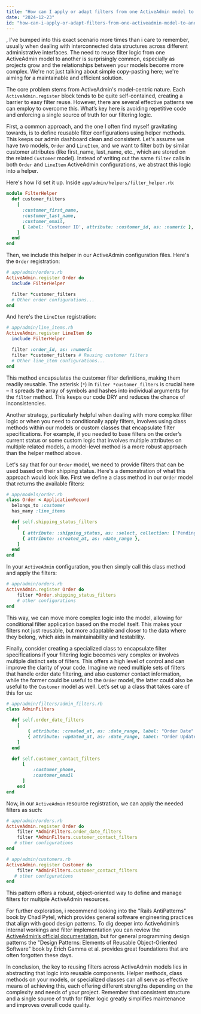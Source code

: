 ```yaml
---
title: "How can I apply or adapt filters from one ActiveAdmin model to another?"
date: "2024-12-23"
id: "how-can-i-apply-or-adapt-filters-from-one-activeadmin-model-to-another"
---
```


,  I've bumped into this exact scenario more times than i care to remember, usually when dealing with interconnected data structures across different administrative interfaces. The need to reuse filter logic from one ActiveAdmin model to another is surprisingly common, especially as projects grow and the relationships between your models become more complex. We're not just talking about simple copy-pasting here; we're aiming for a maintainable and efficient solution.

The core problem stems from ActiveAdmin's model-centric nature. Each `ActiveAdmin.register` block tends to be quite self-contained, creating a barrier to easy filter reuse. However, there are several effective patterns we can employ to overcome this. What’s key here is avoiding repetitive code and enforcing a single source of truth for our filtering logic.

First, a common approach, and the one I often find myself gravitating towards, is to define reusable filter configurations using helper methods. This keeps our admin dashboard clean and consistent. Let's assume we have two models, `Order` and `LineItem`, and we want to filter both by similar customer attributes (like first_name, last_name, etc., which are stored on the related `Customer` model). Instead of writing out the same `filter` calls in both `Order` and `LineItem` ActiveAdmin configurations, we abstract this logic into a helper.

Here's how I’d set it up. Inside `app/admin/helpers/filter_helper.rb`:

```ruby
module FilterHelper
  def customer_filters
    [
      :customer_first_name,
      :customer_last_name,
      :customer_email,
      { label: 'Customer ID', attribute: :customer_id, as: :numeric },
    ]
  end
end

```

Then, we include this helper in our ActiveAdmin configuration files. Here's the `Order` registration:

```ruby
# app/admin/orders.rb
ActiveAdmin.register Order do
  include FilterHelper

  filter *customer_filters
  # Other order configurations...
end

```

And here's the `LineItem` registration:

```ruby
# app/admin/line_items.rb
ActiveAdmin.register LineItem do
  include FilterHelper

  filter :order_id, as: :numeric
  filter *customer_filters # Reusing customer filters
  # Other line_item configurations...
end
```

This method encapsulates the customer filter definitions, making them readily reusable. The asterisk (`*`) in `filter *customer_filters` is crucial here – it spreads the array of symbols and hashes into individual arguments for the `filter` method. This keeps our code DRY and reduces the chance of inconsistencies.

Another strategy, particularly helpful when dealing with more complex filter logic or when you need to conditionally apply filters, involves using class methods within our models or custom classes that encapsulate filter specifications. For example, if you needed to base filters on the order’s current status or some custom logic that involves multiple attributes on multiple related models, a model-level method is a more robust approach than the helper method above.

Let's say that for our `Order` model, we need to provide filters that can be used based on their shipping status. Here's a demonstration of what this approach would look like. First we define a class method in our `Order` model that returns the available filters:

```ruby
# app/models/order.rb
class Order < ApplicationRecord
  belongs_to :customer
  has_many :line_items

  def self.shipping_status_filters
    [
      { attribute: :shipping_status, as: :select, collection: ['Pending', 'Shipped', 'Delivered'] },
      { attribute: :created_at, as: :date_range },
    ]
  end
end

```

In your `ActiveAdmin` configuration, you then simply call this class method and apply the filters:

```ruby
# app/admin/orders.rb
ActiveAdmin.register Order do
    filter *Order.shipping_status_filters
    # other configurations
end
```
This way, we can move more complex logic into the model, allowing for conditional filter application based on the model itself. This makes your filters not just reusable, but more adaptable and closer to the data where they belong, which aids in maintainability and testability.

Finally, consider creating a specialized class to encapsulate filter specifications if your filtering logic becomes very complex or involves multiple distinct sets of filters. This offers a high level of control and can improve the clarity of your code. Imagine we need multiple sets of filters that handle order date filtering, and also customer contact information, while the former could be useful to the `Order` model, the latter could also be useful to the `Customer` model as well. Let’s set up a class that takes care of this for us:

```ruby
# app/admin/filters/admin_filters.rb
class AdminFilters

  def self.order_date_filters
    [
        { attribute: :created_at, as: :date_range, label: "Order Date" },
        { attribute: :updated_at, as: :date_range, label: "Order Update Date" }
    ]
  end

  def self.customer_contact_filters
      [
          :customer_phone,
          :customer_email
      ]
    end
end
```
Now, in our `ActiveAdmin` resource registration, we can apply the needed filters as such:

```ruby
# app/admin/orders.rb
ActiveAdmin.register Order do
    filter *AdminFilters.order_date_filters
    filter *AdminFilters.customer_contact_filters
   # other configurations
end
```
```ruby
# app/admin/customers.rb
ActiveAdmin.register Customer do
    filter *AdminFilters.customer_contact_filters
   # other configurations
end
```
This pattern offers a robust, object-oriented way to define and manage filters for multiple ActiveAdmin resources.

For further exploration, i recommend looking into the "Rails AntiPatterns" book by Chad Pytel, which provides general software engineering practices that align with good design patterns. To dig deeper into ActiveAdmin’s internal workings and filter implementation you can review the [ActiveAdmin’s official documentation](https://activeadmin.info/), but for general programming design patterns the "Design Patterns: Elements of Reusable Object-Oriented Software" book by Erich Gamma et al. provides great foundations that are often forgotten these days.

In conclusion, the key to reusing filters across ActiveAdmin models lies in abstracting that logic into reusable components. Helper methods, class methods on your models, or specialized classes can all serve as effective means of achieving this, each offering different strengths depending on the complexity and needs of your project. Remember that consistent structure and a single source of truth for filter logic greatly simplifies maintenance and improves overall code quality.
